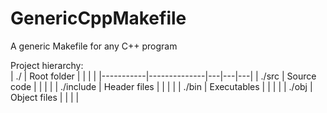 # GenericCppMakefile  
A generic Makefile for any C++ program  

Project hierarchy:  
| ./        | Root folder  |   |   |   |
|-----------|--------------|---|---|---|
| ./src     | Source code  |   |   |   |
| ./include | Header files |   |   |   |
| ./bin     | Executables  |   |   |   |
| ./obj     | Object files |   |   |   |
